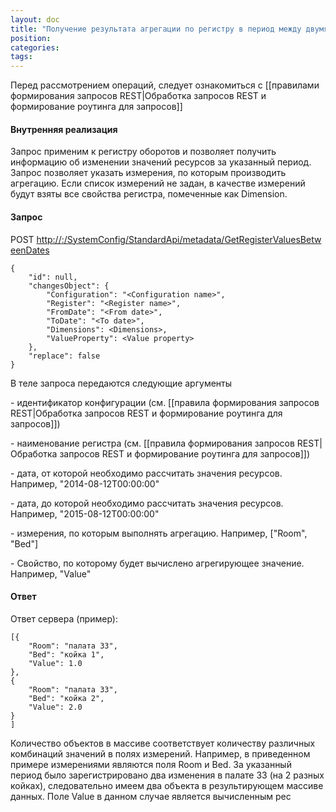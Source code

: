 ```yaml
---
layout: doc
title: "Получение результата агрегации по регистру в период между двумя датами (GetValuesBetweenDates)"
position: 
categories: 
tags: 
---
```


Перед рассмотрением операций, следует ознакомиться с [[правилами формирования запросов REST|Обработка запросов REST и формирование роутинга для запросов]]

#### Внутренняя реализация

Запрос применим к регистру оборотов и позволяет получить информацию об изменении значений ресурсов за указанный период. Запрос позволяет указать измерения, по которым производить агрегацию. Если список измерений не задан, в качестве измерений будут взяты все свойства регистра, помеченные как Dimension. 

#### Запрос

POST [http://<ServerName>:<PortName>/SystemConfig/StandardApi/metadata/GetRegisterValuesBetweenDates ](http://10.10.1.82:9999/SystemConfig/StandardApi/metadata/GetRegisterValuesBetweenDates)

```
{
	"id": null,
	"changesObject": {
		"Configuration": "<Configuration name>",
		"Register": "<Register name>",
		"FromDate": "<From date>",
		"ToDate": "<To date>",
		"Dimensions": <Dimensions>,
		"ValueProperty": <Value property>
	},
	"replace": false
}
```

В теле запроса передаются следующие аргументы

<Configuration name> - идентификатор конфигурации (см. [[правила формирования запросов REST|Обработка запросов REST и формирование роутинга для запросов]])

<Register name> - наименование регистра (см. [[правила формирования запросов REST|Обработка запросов REST и формирование роутинга для запросов]])

<From date> - дата, от которой необходимо рассчитать значения ресурсов. Например, "2014-08-12T00:00:00"

<To date> - дата, до которой необходимо рассчитать значения ресурсов. Например, "2015-08-12T00:00:00"

<Dimensions> - измерения, по которым выполнять агрегацию. Например, ["Room", "Bed"]

<Value property> - Свойство, по которому будет вычислено агрегирующее значение. Например, "Value"

#### Ответ

Ответ сервера (пример):

```
[{
	"Room": "палата 33",
	"Bed": "койка 1",
	"Value": 1.0
},
{
	"Room": "палата 33",
	"Bed": "койка 2",
	"Value": 2.0
}
]
```

Количество объектов в массиве соответствует количеству различных комбинаций значений в полях измерений. Например, в приведенном примере измерениями являются поля Room и Bed. За указанный период было зарегистрировано два изменения в палате 33 (на 2 разных койках), следовательно имеем два объекта в результирующем массиве данных. Поле Value в данном случае является вычисленным рес

